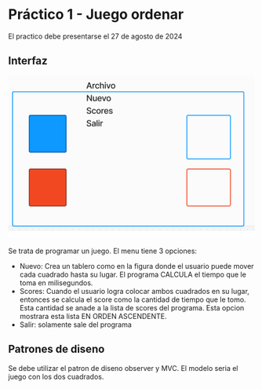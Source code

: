 # Práctico 1 - Juego ordenar

El practico debe presentarse el 27 de agosto de 2024

## Interfaz
![prototipo](p1.png)

Se trata de programar un juego.
El menu tiene 3 opciones:

* Nuevo: Crea un tablero como en la figura donde el usuario puede 
mover cada cuadrado hasta su lugar. El
programa CALCULA el tiempo que le toma en 
milisegundos.
* Scores: Cuando el usuario logra colocar ambos
cuadrados en su lugar, entonces se calcula
el score como la cantidad de tiempo que le tomo.
Esta cantidad se anade a la lista de scores
del programa. Esta opcion mostrara esta lista EN ORDEN
ASCENDENTE.
* Salir: solamente sale del programa

## Patrones de diseno
Se debe utilizar el patron de diseno observer
y MVC. El modelo seria el juego con los
dos cuadrados.
